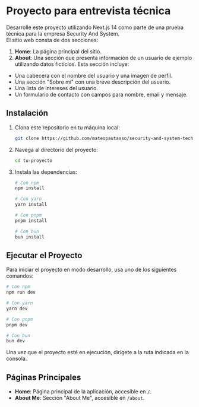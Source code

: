 # Proyecto para entrevista técnica

Desarrolle este proyecto utilizando Next.js 14 como parte de una prueba técnica para la empresa Security And System.  
El sitio web consta de dos secciones:

1. **Home**: La página principal del sitio.
2. **About**: Una sección que presenta información de un usuario de ejemplo utilizando datos ficticios. Esta sección incluye:

- Una cabecera con el nombre del usuario y una imagen de perfil.
- Una sección "Sobre mí" con una breve descripción del usuario.
- Una lista de intereses del usuario.
- Un formulario de contacto con campos para nombre, email y mensaje.

## Instalación

1. Clona este repositorio en tu máquina local:
   ```sh
   git clone https://github.com/mateopautasso/security-and-system-technical-interview.git
   ```
2. Navega al directorio del proyecto:
   ```sh
   cd tu-proyecto
   ```
3. Instala las dependencias:

   ```sh
   # Con npm
   npm install

   # Con yarn
   yarn install

   # Con pnpm
   pnpm install

   # Con bun
   bun install
   ```

## Ejecutar el Proyecto

Para iniciar el proyecto en modo desarrollo, usa uno de los siguientes comandos:

```sh
# Con npm
npm run dev

# Con yarn
yarn dev

# Con pnpm
pnpm dev

# Con bun
bun dev
```

Una vez que el proyecto esté en ejecución, dirígete a la ruta indicada en la consola.

## Páginas Principales

- **Home**: Página principal de la aplicación, accesible en `/`.
- **About Me**: Sección "About Me", accesible en `/about`.
